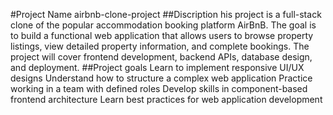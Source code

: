 #Project Name
airbnb-clone-project
##Discription
his project is a full-stack clone of the popular accommodation booking platform AirBnB. The goal is to build a functional web application that allows users to browse property listings, view detailed property information, and complete bookings. The project will cover frontend development, backend APIs, database design, and deployment.
##Project goals
Learn to implement responsive UI/UX designs
Understand how to structure a complex web application
Practice working in a team with defined roles
Develop skills in component-based frontend architecture
Learn best practices for web application development
